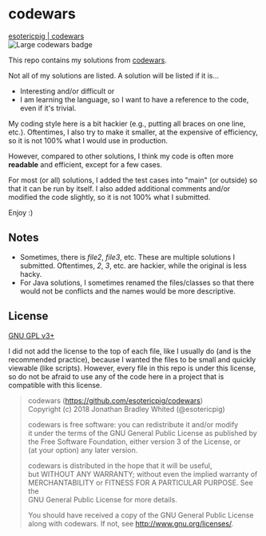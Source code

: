 # codewars
[esotericpig | codewars](https://www.codewars.com/users/esotericpig)  
![Large codewars badge](https://www.codewars.com/users/esotericpig/badges/large)  

This repo contains my solutions from [codewars](https://www.codewars.com).

Not all of my solutions are listed. A solution will be listed if it is...

* Interesting and/or difficult or
* I am learning the language, so I want to have a reference to the code, even if it's trivial.

My coding style here is a bit hackier (e.g., putting all braces on one line, etc.). Oftentimes, I also try to make it smaller, at the expensive of efficiency, so it is not 100% what I would use in production.

However, compared to other solutions, I think my code is often more **readable** and efficient, except for a few cases.

For most (or all) solutions, I added the test cases into "main" (or outside) so that it can be run by itself. I also added additional comments and/or modified the code slightly, so it is not 100% what I submitted.

Enjoy :)

## Notes
* Sometimes, there is *file2*, *file3*, etc. These are multiple solutions I submitted. Oftentimes, *2*, *3*, etc. are hackier, while the original is less hacky.
* For Java solutions, I sometimes renamed the files/classes so that there would not be conflicts and the names would be more descriptive.

## License
[GNU GPL v3+](LICENSE)

I did not add the license to the top of each file, like I usually do (and is the recommended practice), because I wanted the files to be small and quickly viewable (like scripts). However, every file in this repo is under this license, so do not be afraid to use any of the code here in a project that is compatible with this license.

> codewars (https://github.com/esotericpig/codewars)  
> Copyright (c) 2018 Jonathan Bradley Whited (@esotericpig)  
> 
> codewars is free software: you can redistribute it and/or modify  
> it under the terms of the GNU General Public License as published by  
> the Free Software Foundation, either version 3 of the License, or  
> (at your option) any later version.  
> 
> codewars is distributed in the hope that it will be useful,  
> but WITHOUT ANY WARRANTY; without even the implied warranty of  
> MERCHANTABILITY or FITNESS FOR A PARTICULAR PURPOSE.  See the  
> GNU General Public License for more details.  
> 
> You should have received a copy of the GNU General Public License  
> along with codewars.  If not, see <http://www.gnu.org/licenses/>.  
